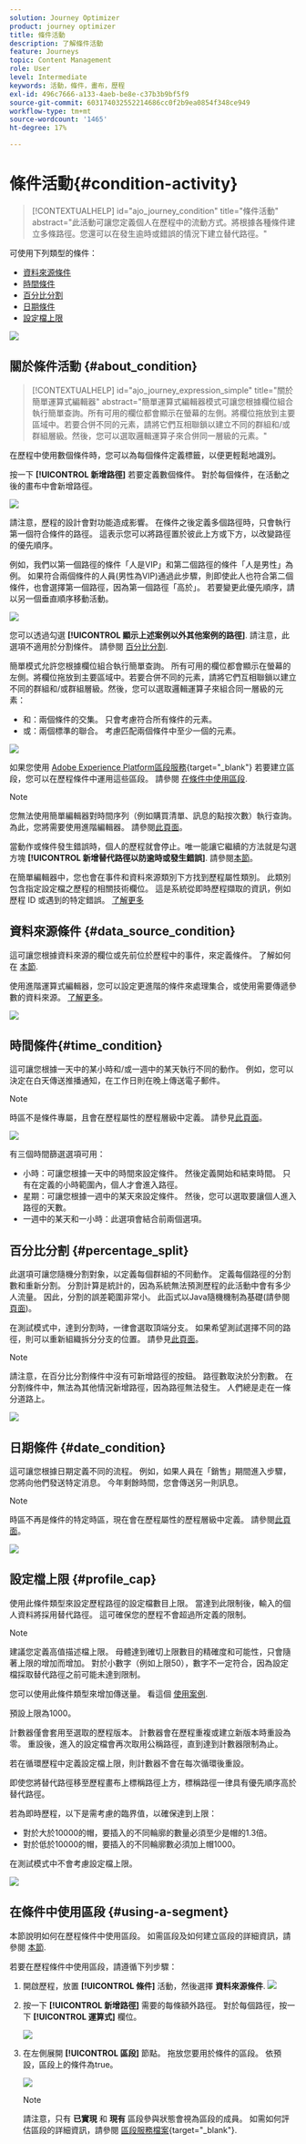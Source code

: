 ```yaml
---
solution: Journey Optimizer
product: journey optimizer
title: 條件活動
description: 了解條件活動
feature: Journeys
topic: Content Management
role: User
level: Intermediate
keywords: 活動，條件，畫布，歷程
exl-id: 496c7666-a133-4aeb-be8e-c37b3b9bf5f9
source-git-commit: 603174032552214686cc0f2b9ea0854f348ce949
workflow-type: tm+mt
source-wordcount: '1465'
ht-degree: 17%

---
```


# 條件活動{#condition-activity}

>[!CONTEXTUALHELP]
>id="ajo_journey_condition"
>title="條件活動"
>abstract="此活動可讓您定義個人在歷程中的流動方式。將根據各種條件建立多條路徑。您還可以在發生逾時或錯誤的情況下建立替代路徑。"

可使用下列類型的條件：

* [資料來源條件](#data_source_condition)
* [時間條件](#time_condition)
* [百分比分割](#percentage_split)
* [日期條件](#date_condition)
* [設定檔上限](#profile_cap)

![](assets/journey49.png)

## 關於條件活動 {#about_condition}

>[!CONTEXTUALHELP]
>id="ajo_journey_expression_simple"
>title="關於簡單運算式編輯器"
>abstract="簡單運算式編輯器模式可讓您根據欄位組合執行簡單查詢。所有可用的欄位都會顯示在螢幕的左側。將欄位拖放到主要區域中。若要合併不同的元素，請將它們互相聯鎖以建立不同的群組和/或群組層級。然後，您可以選取邏輯運算子來合併同一層級的元素。"

在歷程中使用數個條件時，您可以為每個條件定義標籤，以便更輕鬆地識別。

按一下 **[!UICONTROL 新增路徑]** 若要定義數個條件。 對於每個條件，在活動之後的畫布中會新增路徑。

![](assets/journey47.png)

請注意，歷程的設計會對功能造成影響。 在條件之後定義多個路徑時，只會執行第一個符合條件的路徑。 這表示您可以將路徑置於彼此上方或下方，以改變路徑的優先順序。

例如，我們以第一個路徑的條件「人是VIP」和第二個路徑的條件「人是男性」為例。 如果符合兩個條件的人員(男性為VIP)通過此步驟，則即使此人也符合第二個條件，也會選擇第一個路徑，因為第一個路徑「高於」。 若要變更此優先順序，請以另一個垂直順序移動活動。

![](assets/journey48.png)

您可以透過勾選 **[!UICONTROL 顯示上述案例以外其他案例的路徑]**. 請注意，此選項不適用於分割條件。 請參閱 [百分比分割](#percentage_split).

簡單模式允許您根據欄位組合執行簡單查詢。 所有可用的欄位都會顯示在螢幕的左側。將欄位拖放到主要區域中。若要合併不同的元素，請將它們互相聯鎖以建立不同的群組和/或群組層級。然後，您可以選取邏輯運算子來組合同一層級的元素：

* 和：兩個條件的交集。 只會考慮符合所有條件的元素。
* 或：兩個標準的聯合。 考慮匹配兩個條件中至少一個的元素。

![](assets/journey64.png)

如果您使用 [Adobe Experience Platform區段服務](https://experienceleague.adobe.com/docs/experience-platform/segmentation/home.html){target="_blank"} 若要建立區段，您可以在歷程條件中運用這些區段。 請參閱 [在條件中使用區段](../building-journeys/condition-activity.md#using-a-segment).


>[!NOTE]
>
>您無法使用簡單編輯器對時間序列（例如購買清單、訊息的點按次數）執行查詢。 為此，您將需要使用進階編輯器。 請參閱[此頁面](expression/expressionadvanced.md)。

當動作或條件發生錯誤時，個人的歷程就會停止。唯一能讓它繼續的方法就是勾選方塊 **[!UICONTROL 新增替代路徑以防逾時或發生錯誤]**. 請參閱[本節](../building-journeys/using-the-journey-designer.md#paths)。

在簡單編輯器中，您也會在事件和資料來源類別下方找到歷程屬性類別。 此類別包含指定設定檔之歷程的相關技術欄位。 這是系統從即時歷程擷取的資訊，例如歷程 ID 或遇到的特定錯誤。 [了解更多](expression/journey-properties.md)

## 資料來源條件 {#data_source_condition}

這可讓您根據資料來源的欄位或先前位於歷程中的事件，來定義條件。 了解如何在 [本節](expression/expressionadvanced.md).

使用進階運算式編輯器，您可以設定更進階的條件來處理集合，或使用需要傳遞參數的資料來源。 [了解更多](../datasource/external-data-sources.md)。

![](assets/journey50.png)

## 時間條件{#time_condition}

這可讓您根據一天中的某小時和/或一週中的某天執行不同的動作。 例如，您可以決定在白天傳送推播通知，在工作日則在晚上傳送電子郵件。

>[!NOTE]
>
>時區不是條件專屬，且會在歷程屬性的歷程層級中定義。 請參見[此頁面](../building-journeys/timezone-management.md)。

![](assets/journey51.png)

有三個時間篩選選項可用：

* 小時：可讓您根據一天中的時間來設定條件。 然後定義開始和結束時間。 只有在定義的小時範圍內，個人才會進入路徑。
* 星期：可讓您根據一週中的某天來設定條件。 然後，您可以選取要讓個人進入路徑的天數。
* 一週中的某天和一小時：此選項會結合前兩個選項。

## 百分比分割 {#percentage_split}

此選項可讓您隨機分割對象，以定義每個群組的不同動作。 定義每個路徑的分割數和重新分割。 分割計算是統計的，因為系統無法預測歷程的此活動中會有多少人流量。 因此，分割的誤差範圍非常小。 此函式以Java隨機機制為基礎(請參閱 [頁面](https://docs.oracle.com/javase/7/docs/api/java/util/Random.html))。

在測試模式中，達到分割時，一律會選取頂端分支。 如果希望測試選擇不同的路徑，則可以重新組織拆分分支的位置。 請參見[此頁面](../building-journeys/testing-the-journey.md)。

>[!NOTE]
>
>請注意，在百分比分割條件中沒有可新增路徑的按鈕。 路徑數取決於分割數。 在分割條件中，無法為其他情況新增路徑，因為路徑無法發生。 人們總是走在一條分道路上。

![](assets/journey52.png)

## 日期條件 {#date_condition}

這可讓您根據日期定義不同的流程。 例如，如果人員在「銷售」期間進入步驟，您將向他們發送特定消息。 今年剩餘時間，您會傳送另一則訊息。

>[!NOTE]
>
>時區不再是條件的特定時區，現在會在歷程屬性的歷程層級中定義。 請參閱[此頁面](../building-journeys/timezone-management.md)。

![](assets/journey53.png)

## 設定檔上限 {#profile_cap}

使用此條件類型來設定歷程路徑的設定檔數目上限。 當達到此限制後，輸入的個人資料將採用替代路徑。 這可確保您的歷程不會超過所定義的限制。

>[!NOTE]
>
>建議您定義高值描述檔上限。 母體達到確切上限數目的精確度和可能性，只會隨著上限的增加而增加。 對於小數字（例如上限50），數字不一定符合，因為設定檔採取替代路徑之前可能未達到限制。

您可以使用此條件類型來增加傳送量。 看這個 [使用案例](ramp-up-deliveries-uc.md).

預設上限為1000。

計數器僅會套用至選取的歷程版本。 計數器會在歷程重複或建立新版本時重設為零。 重設後，進入的設定檔會再次取用公稱路徑，直到達到計數器限制為止。

若在循環歷程中定義設定檔上限，則計數器不會在每次循環後重設。

即使您將替代路徑移至歷程畫布上標稱路徑上方，標稱路徑一律具有優先順序高於替代路徑。

若為即時歷程，以下是需考慮的臨界值，以確保達到上限：

* 對於大於10000的帽，要插入的不同輪廓的數量必須至少是帽的1.3倍。
* 對於低於10000的帽，要插入的不同輪廓數必須加上帽1000。

在測試模式中不會考慮設定檔上限。

![](assets/profile-cap-condition.png)

## 在條件中使用區段 {#using-a-segment}

本節說明如何在歷程條件中使用區段。 如需區段及如何建立區段的詳細資訊，請參閱 [本節](../segment/about-segments.md).

若要在歷程條件中使用區段，請遵循下列步驟：

1. 開啟歷程，放置 **[!UICONTROL 條件]** 活動，然後選擇 **資料來源條件**.
   ![](assets/journey47.png)

1. 按一下 **[!UICONTROL 新增路徑]** 需要的每條額外路徑。 對於每個路徑，按一下 **[!UICONTROL 運算式]** 欄位。

   ![](assets/segment3.png)

1. 在左側展開 **[!UICONTROL 區段]** 節點。 拖放您要用於條件的區段。 依預設，區段上的條件為true。

   ![](assets/segment4.png)

   >[!NOTE]
   >
   >請注意，只有 **已實現** 和 **現有** 區段參與狀態會視為區段的成員。 如需如何評估區段的詳細資訊，請參閱 [區段服務檔案](https://experienceleague.adobe.com/docs/experience-platform/segmentation/tutorials/evaluate-a-segment.html#interpret-segment-results){target="_blank"}.

